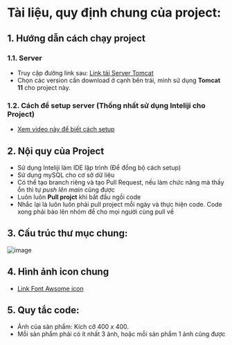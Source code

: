 # Tài liệu, quy định chung của project:
## 1. Hướng dẫn cách chạy project
### 1.1. Server
* Truy cập đường link sau: [Link tải Server Tomcat](https://tomcat.apache.org/index.html)
* Chọn các version cần download ở cạnh bên trái, mình sử dụng **Tomcat 11** cho project này.
### 1.2. Cách để setup server (Thống nhất sử dụng Inteliji cho Project)
* [Xem video này để biết cách setup](https://www.youtube.com/watch?v=dTo8gFu90jI&t=91s)

## 2. Nội quy của Project
* Sử dụng Inteliji làm IDE lập trình (Để đồng bộ cách setup)
* Sử dụng mySQL cho cơ sở dữ liệu
* Có thể tạo branch riêng và tạo Pull Request, nếu làm chức năng mà thấy ổn thì tự *push lên main* cũng được
* Luôn luôn **Pull projct** khi bắt đầu ngồi code
* Nhắc lại là luôn luôn phải pull project mỗi ngày và thực hiện code. Code xong phải báo lên nhóm để cho mọi người cùng pull về

## 3. Cấu trúc thư mục chung:
![image](https://github.com/user-attachments/assets/e546454a-a17f-4538-87c5-9805c04c7228)

## 4. Hình ảnh icon chung
* [Link Font Awsome icon](https://fontawesome.com/icons)

## 5. Quy tắc code:
* Ảnh của sản phẩm: Kích cỡ 400 x 400.
* Mỗi sản phẩm phải có ít nhất 3 ảnh, hoặc mỗi sản phẩm 1 ảnh cũng được
